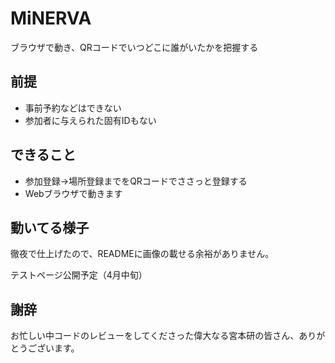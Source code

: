 # MiNERVA

ブラウザで動き、QRコードでいつどこに誰がいたかを把握する

## 前提
- 事前予約などはできない
- 参加者に与えられた固有IDもない

## できること
- 参加登録→場所登録までをQRコードでささっと登録する
- Webブラウザで動きます



## 動いてる様子

徹夜で仕上げたので、READMEに画像の載せる余裕がありません。

テストページ公開予定（4月中旬）

## 謝辞

お忙しい中コードのレビューをしてくださった偉大なる宮本研の皆さん、ありがとうございます。